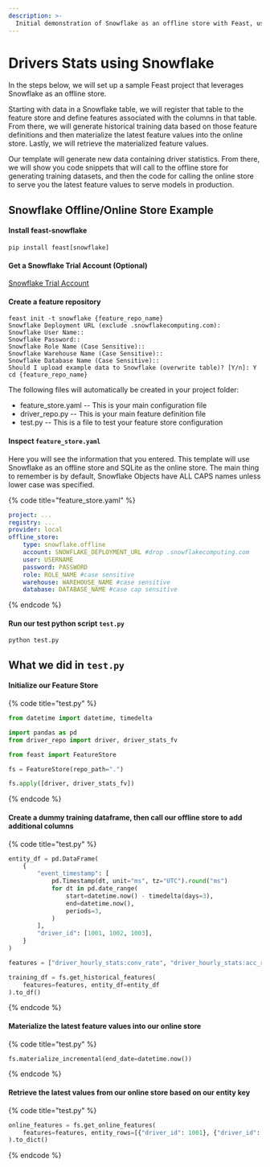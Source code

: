 ```yaml
---
description: >-
  Initial demonstration of Snowflake as an offline store with Feast, using the Snowflake demo template.
---
```


# Drivers Stats using Snowflake

In the steps below, we will set up a sample Feast project that leverages Snowflake
as an offline store.

Starting with data in a Snowflake table, we will register that table to the feature store and define features associated with the columns in that table. From there, we will generate historical training data based on those feature definitions and then materialize the latest feature values into the online store. Lastly, we will retrieve the materialized feature values.

Our template will generate new data containing driver statistics. From there, we will show you code snippets that will call to the offline store for generating training datasets, and then the code for calling the online store to serve you the latest feature values to serve models in production.

## Snowflake Offline/Online Store Example

#### Install feast-snowflake

```shell
pip install feast[snowflake]
```

#### Get a Snowflake Trial Account (Optional)

[Snowflake Trial Account](trial.snowflake.com)

#### Create a feature repository

```shell
feast init -t snowflake {feature_repo_name}
Snowflake Deployment URL (exclude .snowflakecomputing.com):
Snowflake User Name::
Snowflake Password::
Snowflake Role Name (Case Sensitive)::
Snowflake Warehouse Name (Case Sensitive)::
Snowflake Database Name (Case Sensitive)::
Should I upload example data to Snowflake (overwrite table)? [Y/n]: Y
cd {feature_repo_name}
```

The following files will automatically be created in your project folder:

* feature_store.yaml -- This is your main configuration file
* driver_repo.py -- This is your main feature definition file
* test.py -- This is a file to test your feature store configuration

#### Inspect `feature_store.yaml`

Here you will see the information that you entered. This template will use Snowflake as an offline store and SQLite as the online store. The main thing to remember is by default, Snowflake Objects have ALL CAPS names unless lower case was specified.

{% code title="feature_store.yaml" %}
```yaml
project: ...
registry: ...
provider: local
offline_store:
    type: snowflake.offline
    account: SNOWFLAKE_DEPLOYMENT_URL #drop .snowflakecomputing.com
    user: USERNAME
    password: PASSWORD
    role: ROLE_NAME #case sensitive
    warehouse: WAREHOUSE_NAME #case sensitive
    database: DATABASE_NAME #case cap sensitive
```
{% endcode %}

#### Run our test python script `test.py`

```shell
python test.py
```

## What we did in `test.py`

#### Initialize our Feature Store
{% code title="test.py" %}
```python
from datetime import datetime, timedelta

import pandas as pd
from driver_repo import driver, driver_stats_fv

from feast import FeatureStore

fs = FeatureStore(repo_path=".")

fs.apply([driver, driver_stats_fv])
```
{% endcode %}

#### Create a dummy training dataframe, then call our offline store to add additional columns
{% code title="test.py" %}
```python
entity_df = pd.DataFrame(
    {
        "event_timestamp": [
            pd.Timestamp(dt, unit="ms", tz="UTC").round("ms")
            for dt in pd.date_range(
                start=datetime.now() - timedelta(days=3),
                end=datetime.now(),
                periods=3,
            )
        ],
        "driver_id": [1001, 1002, 1003],
    }
)

features = ["driver_hourly_stats:conv_rate", "driver_hourly_stats:acc_rate"]

training_df = fs.get_historical_features(
    features=features, entity_df=entity_df
).to_df()
```
{% endcode %}

#### Materialize the latest feature values into our online store
{% code title="test.py" %}
```python
fs.materialize_incremental(end_date=datetime.now())
```
{% endcode %}

#### Retrieve the latest values from our online store based on our entity key
{% code title="test.py" %}
```python
online_features = fs.get_online_features(
    features=features, entity_rows=[{"driver_id": 1001}, {"driver_id": 1002}],
).to_dict()
```
{% endcode %}
